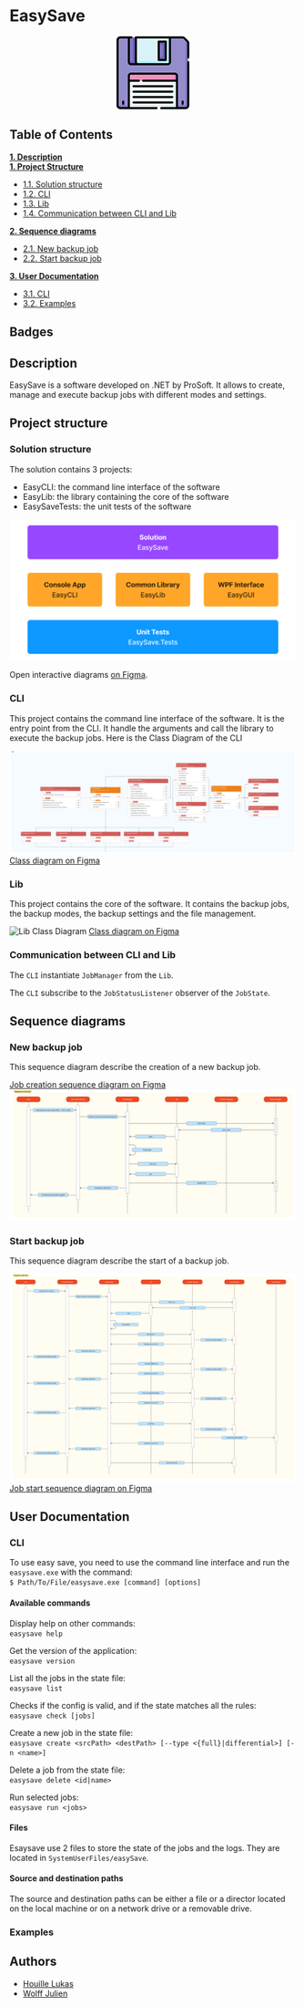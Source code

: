 # EasySave

<p align="center" width="100%">
 <img alt="EasySave logo" src="./assets/easysave-logo@128.png" width="128px" />
</p>


## Table of Contents
**[1. Description](#description)**<br/>
**[1. Project Structure](#project-structure)**

* [1.1. Solution structure](#solution-structure)
* [1.2. CLI](#cli)
* [1.3. Lib](#lib)
* [1.4. Communication between CLI and Lib](#comm-lib-cli)

**[2. Sequence diagrams](#sequence-diagrams)**
* [2.1. New backup job](#new-backup-job)
* [2.2. Start backup job](#start-backup-job)

**[3. User Documentation](#user-documentation)**
* [3.1. CLI](#cli-1)
* [3.2. Examples](#examples)


## Badges

<div id="description"/>

## Description 

EasySave is a software developed on .NET by ProSoft. It allows to create, manage and
execute backup jobs with different modes and settings.

<div id="project-structure"/>

## Project structure

<div id="solution-structure"/>

### Solution structure

The solution contains 3 projects:

- EasyCLI: the command line interface of the software
- EasyLib: the library containing the core of the software
- EasySaveTests: the unit tests of the software

![Project structure](./assets/project-structure.png)

Open interactive diagrams 
[on Figma](https://www.figma.com/file/69B3eZT084VoueoZVX9qXm/ProgSystem?type=whiteboard&node-id=0%3A1&t=XkVQ1kuQdN3ifJBx-1).

<div id="cli"/>

### CLI

This project contains the command line interface of the software. It is the entry point from the CLI.
It handle the arguments and call the library to execute the backup jobs.
Here is the Class Diagram of the CLI

![CLI Class Diagram](./assets/ProgSystemCLI.png)
[Class diagram on Figma](https://www.figma.com/file/69B3eZT084VoueoZVX9qXm/ProgSystem?type=whiteboard&node-id=1-2743&t=XkVQ1kuQdN3ifJBx-4)

<div id="lib"/>

### Lib

This project contains the core of the software. It contains the backup jobs, the backup modes, the backup settings and
the file management.

![Lib Class Diagram](./assets/ProgSystemLib.png)
[Class diagram on Figma](https://www.figma.com/file/69B3eZT084VoueoZVX9qXm/ProgSystem?type=whiteboard&node-id=1-5137&t=XkVQ1kuQdN3ifJBx-4)

<div id="comm-lib-cli"/>

### Communication between CLI and Lib

The `CLI` instantiate `JobManager` from the `Lib`.

The `CLI` subscribe to the `JobStatusListener` observer of the `JobState`.

<div id="sequence-diagrams"/>

## Sequence diagrams

<div id="new-backup-job"/>

### New backup job

This sequence diagram describe the creation of a new backup job.

[Job creation sequence diagram on Figma](https://www.figma.com/file/69B3eZT084VoueoZVX9qXm/ProgSystem?type=whiteboard&node-id=5-5174&t=XkVQ1kuQdN3ifJBx-4)
![Job creation sequence diagram on Figma](./assets/ProgSystemNew.png)

<div id="start-backup-job"/>

### Start backup job

This sequence diagram describe the start of a backup job.

![Job start sequence diagram on Figma](./assets/ProgSystemStart.png)
[Job start sequence diagram on Figma](https://www.figma.com/file/69B3eZT084VoueoZVX9qXm/ProgSystem?type=whiteboard&node-id=5-5323&t=XkVQ1kuQdN3ifJBx-4)

<div id="user-documentation"/>

## User Documentation

<div id="cli-1"/>

### CLI

To use easy save, you need to use the command line interface and run the `easysave.exe` with the command:<br/>
`$ Path/To/File/easysave.exe [command] [options]`

#### Available commands

Display help on other commands: <br/>
`easysave help`

Get the version of the application: <br/>
`easysave version`

List all the jobs in the state file: <br/>
`easysave list`

Checks if the config is valid, and if the state matches all the rules: <br/>
`easysave check [jobs]`

Create a new job in the state file: <br/>
`easysave create <srcPath> <destPath> [--type <{full}|differential>] [-n <name>]` 

Delete a job from the state file: <br/>
`easysave delete <id|name>`

Run selected jobs: <br/>
`easysave run <jobs>`

#### Files
Esaysave use 2 files to store the state of the jobs and the logs. They are located in `SystemUserFiles/easySave`.

#### Source and destination paths

The source and destination paths can be either a file or a director located on the local machine or on a network drive or a removable drive.

<div id="examples"/>

### Examples


## Authors

- [Houille Lukas](https://github.com/lukas-houille)
- [Wolff Julien](https://github.com/julien-wff)